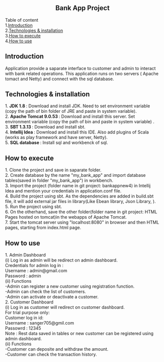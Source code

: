 <h2 align="center"> Bank App Project </h2>

Table of content<br>
1.<a href="#introduction">Introduction</a><br>
2.<a href="#technologies">Technologies & installation</a><br>
3.<a href="#execute">How to execute </a><br>
4.<a href="#use">How to use</a><br>


<div id="introduction">
<h2>Introduction </h2>
Application provide a saparate interface to customer and admin to interact with bank related operations. 
This application runs on two servers ( Apache tomact and Netty) and connect with the sql database.
</div>

<div id="technologies">
<h2>Technologies & installation</h2>
1. <b>JDK 1.8 </b>: Download and install JDK. Need to set environment variable (copy the path of bin folder of JRE and paste in system variable).<br>
2. <b>Apache Tomcat 9.0.53 </b> : Download and install this server. Set environment variable (copy the path of bin and paste in system variable) .<br> 
3. <b>SBT 1.3.13 </b>: Download and install sbt.<br>
4. <b>Intellij Idea </b> : Download and install this IDE. Also add plugins of Scala (works as play framework and have server, Netty).<br> 
5. <b>SQL database </b> : Install sql and workbenck of sql.<br>
</div>

<div id="execute">
<h2> How to execute </h2>
1. Clone the project and save in saparate folder. <br>
2. Create database by the name "my_bank_app" and import database tables(saved in folder "my_bank_app") in workbench. <br>
3. Import the project (folder name in git project: bankappnew4) in Intellij Idea and mention your credentials in application.conf file.<br>
4. Build the project using sbt. As the dependencies are added in build.sbt file, it will add external jar files in library(Like Ebean library, Json Library, ). <br>
5. Run the project using sbt.<br>
6. On the otherhand, save the other folder(folder name in git project: HTML Pages hosted on tomcat)in the webapps of Apache Tomcat.<br>
7. Start the tomcat server using "localhost:8080" in browser and then HTML pages, starting from index.html page.  <br>
</div>

<div id="use">
<h2> How to use </h2>
1. Admin Dashboard <br>
(i)  Log in as admin will be redirect on admin dashboard.<br>
     Credentials for admin log in : <br>
     Username : admin@gmail.com <br>
     Password : admin <br>
(ii) Functions <br>
	-Admin can register a new customer using registration function.<br>
	-Admin can check the list of customers.<br>
	-Admin can activate or deactivate a customer.<br>
2. Customer Dashboard<br>
(i)  Log in as customer will redirect on customer dashboard.<br>
     For trial purpose only: <br>
     Customer log in id: <br>
     Username : sanger705@gmil.com <br>
     Passowrd : 12345 <br>
     Note : Rest data saved in tables or new customer can be registered using admin dashboard. <br>
(ii) Functions<br>
	-Customer can deposite and withdraw the amount.<br>
	-Customer can check the transaction history.<br>
  </div> 

